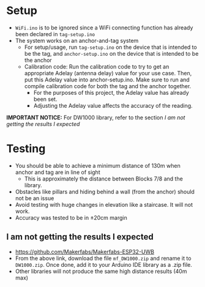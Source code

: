 # Setup
- `WiFi.ino` is to be ignored since a WiFi connecting function has already been declared in `tag-setup.ino`
- The system works on an anchor-and-tag system
  - For setup/usage, run `tag-setup.ino` on the device that is intended to be the tag, and `anchor-setup.ino` on the device that is intended to be the anchor
  - Calibration code: Run the calibration code to try to get an appropriate Adelay (antenna delay) value for your use case. Then, put this Adelay value into anchor-setup.ino. Make sure to run and compile calibration code for both the tag and the anchor together.
    - For the purposes of this project, the Adelay value has already been set.
    - Adjusting the Adelay value affects the accuracy of the reading.

**IMPORTANT NOTICE:** For DW1000 library, refer to the section *I am not getting the results I expected*
   
# Testing
- You should be able to achieve a minimum distance of 130m when anchor and tag are in line of sight
  - This is approximately the distance between Blocks 7/8 and the library.
- Obstacles like pillars and hiding behind a wall (from the anchor) should not be an issue
- Avoid testing with huge changes in elevation like a staircase. It will not work.
- Accuracy was tested to be in ±20cm margin

## I am not getting the results I expected
- https://github.com/Makerfabs/Makerfabs-ESP32-UWB
- From the above link, download the file `mf_DW1000.zip` and rename it to `DW1000.zip`. Once done, add it to your Arduino IDE library as a .zip file.
- Other libraries will not produce the same high distance results (40m max)
